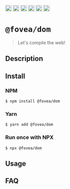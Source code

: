 <a href="https://npmcharts.com/compare/@fovea/dom?minimal=true"><img alt="Downloads per month" src="https://img.shields.io/npm/dm/%40fovea%2Fdom.svg" height="20"></img></a>
<a href="https://david-dm.org/fovea/dom"><img alt="Dependencies" src="https://img.shields.io/david/fovea/dom.svg" height="20"></img></a>
<a href="https://www.npmjs.com/package/@fovea/dom"><img alt="NPM Version" src="https://badge.fury.io/js/%40fovea%2Fdom.svg" height="20"></img></a>
<a href="https://github.com/fovea-org/fovea/graphs/contributors"><img alt="Contributors" src="https://img.shields.io/github/contributors/fovea-org%2Ffovea.svg" height="20"></img></a>
<a href="https://opensource.org/licenses/MIT"><img alt="MIT License" src="https://img.shields.io/badge/License-MIT-yellow.svg" height="20"></img></a>
<a href="https://www.patreon.com/bePatron?u=11315442"><img alt="Support on Patreon" src="https://c5.patreon.com/external/logo/become_a_patron_button@2x.png" height="20"></img></a>

# `@fovea/dom`

> Let's compile the web!

## Description

<!-- Write description here -->

## Install

### NPM

```
$ npm install @fovea/dom
```

### Yarn

```
$ yarn add @fovea/dom
```

### Run once with NPX

```
$ npx @fovea/dom
```

## Usage

<!-- Write usage description here -->

## FAQ

<!-- Write your FAQ here -->
